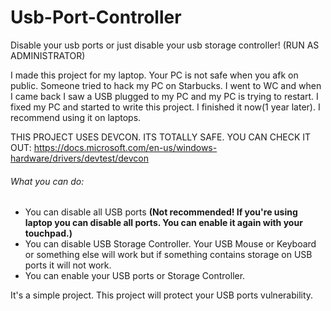 # Usb-Port-Controller
Disable your usb ports or just disable your usb storage controller!  (RUN AS ADMINISTRATOR)

I made this project for my laptop. Your PC is not safe when you afk on public. Someone tried to hack my PC on Starbucks. I went to WC and when I came back I saw a USB plugged to my PC and my PC is trying to restart. I fixed my PC and started to write this project. I finished it now(1 year later). I recommend using it on laptops.

THIS PROJECT USES DEVCON. ITS TOTALLY SAFE. YOU CAN CHECK IT OUT: https://docs.microsoft.com/en-us/windows-hardware/drivers/devtest/devcon
###### What you can do:

- You can disable all USB ports **(Not recommended! If you're using laptop you can disable all ports. You can enable it again with your touchpad.)**
- You can disable USB Storage Controller. Your USB Mouse or Keyboard or something else will work but if something contains storage on USB ports it will not work.
- You can enable your USB ports or Storage Controller.

It's a simple project. This project will protect your USB ports vulnerability.
